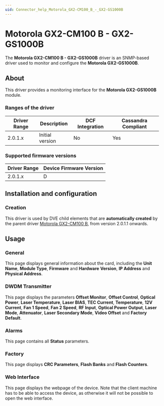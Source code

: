 ```yaml
---
uid: Connector_help_Motorola_GX2-CM100_B_-_GX2-GS1000B
---
```


# Motorola GX2-CM100 B - GX2-GS1000B

The **Motorola GX2-CM100 B - GX2-GS1000B** driver is an SNMP-based driver used to monitor and configure the **Motorola GX2-GS1000B**.

## About

This driver provides a monitoring interface for the **Motorola GX2-GS1000B** module.

### Ranges of the driver

| **Driver Range** | **Description** | **DCF Integration** | **Cassandra Compliant** |
|------------------|-----------------|---------------------|-------------------------|
| 2.0.1.x          | Initial version | No                  | Yes                     |

### Supported firmware versions

| **Driver Range** | **Device Firmware Version** |
|------------------|-----------------------------|
| 2.0.1.x          | D                           |

## Installation and configuration

### Creation

This driver is used by DVE child elements that are **automatically created** by the parent driver [Motorola GX2-CM100 B](xref:Connector_help_Motorola_GX2-CM100_B), from version 2.0.1.1 onwards.

## Usage

### General

This page displays general information about the card, including the **Unit Name**, **Module Type**, **Firmware** and **Hardware** **Version**, **IP Address** and **Physical Address**.

### DWDM Transmitter

This page displays the parameters **Offset Monitor**, **Offset Control**, **Optical Power**, **Laser Temperature**, **Laser BIAS**, **TEC Current**, **Temperature**, **12V Current**, **Fan 1 Speed**, **Fan 2 Speed**, **RF Input**, **Optical Power Output**, **Laser Mode**, **Attenuator**, **Laser Secondary Mode**, **Video Offset** and **Factory Default**.

### Alarms

This page contains all **Status** parameters.

### Factory

This page displays **CRC Parameters**, **Flash Banks** and **Flash Counters**.

### Web Interface

This page displays the webpage of the device. Note that the client machine has to be able to access the device, as otherwise it will not be possible to open the web interface.
